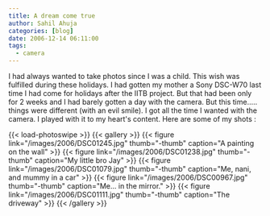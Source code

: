```yaml
---
title: A dream come true
author: Sahil Ahuja
categories: [blog]
date: 2006-12-14 06:11:00
tags:
  - camera
---
```


I had always wanted to take photos since I was a child. This wish was fulfilled during these holidays.
I had gotten my mother a Sony DSC-W70 last time I had come for holidays after the IITB project. But that had been only for 2 weeks and I had barely gotten a day with the camera.
But this time..... things were different (with an evil smile). I got all the time I wanted with the camera. I played with it to my heart's content. Here are some of my shots :

{{< load-photoswipe >}}
{{< gallery >}}
{{< figure link="/images/2006/DSC01245.jpg" thumb="-thumb" caption="A painting on the wall" >}}
{{< figure link="/images/2006/DSC01238.jpg" thumb="-thumb" caption="My little bro Jay" >}}
{{< figure link="/images/2006/DSC01079.jpg" thumb="-thumb" caption="Me, nani, and mummy in a car" >}}
{{< figure link="/images/2006/DSC00967.jpg" thumb="-thumb" caption="Me... in the mirror." >}}
{{< figure link="/images/2006/DSC01111.jpg" thumb="-thumb" caption="The driveway" >}}
{{< /gallery >}}